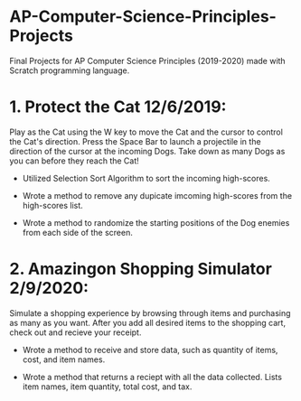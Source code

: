 # AP-Computer-Science-Principles-Projects
Final Projects for AP Computer Science Principles (2019-2020) made with Scratch programming language.

# 1. Protect the Cat 12/6/2019:
   Play as the Cat using the W key to move the Cat and the cursor to control the Cat's direction. Press the Space Bar to launch a projectile in the 
   direction of the cursor at the incoming Dogs. Take down as many Dogs as you can before they reach the Cat!
   
   * Utilized Selection Sort Algorithm to sort the incoming high-scores.
   
   * Wrote a method to remove any dupicate imcoming high-scores from the high-scores list.
   
   * Wrote a method to randomize the starting positions of the Dog enemies from each side of the screen. 
   
# 2. Amazingon Shopping Simulator 2/9/2020:
   Simulate a shopping experience by browsing through items and purchasing as many as you want. After you add all desired items to the shopping cart, 
   check out and recieve your receipt.
    
   * Wrote a method to receive and store data, such as quantity of items, cost, and item names.
    
   * Wrote a method that returns a reciept with all the data collected. Lists item names, item quantity, total cost, and tax. 
